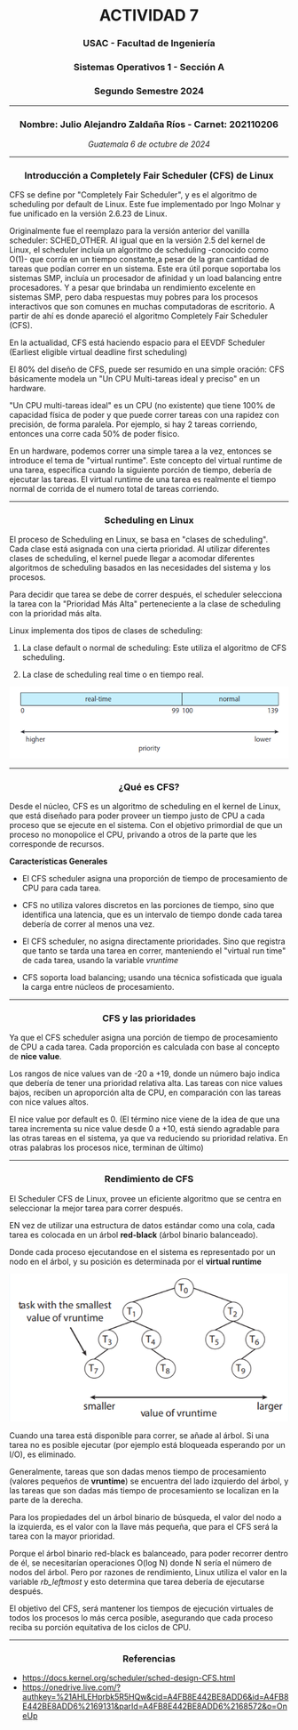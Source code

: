 # <div align="center">ACTIVIDAD 7</div>
### <div align="center">USAC - Facultad de Ingeniería</div>
### <div align="center">Sistemas Operativos 1 - Sección A</div>
### <div align="center">Segundo Semestre 2024</div>
___

### <div align="center">Nombre: Julio Alejandro Zaldaña Ríos - Carnet: 202110206</div>
*<div align="center">Guatemala 6 de octubre de 2024</div>*

___

### **<div align="center">Introducción a Completely Fair Scheduler (CFS) de Linux</div>**

CFS se define por "Completely Fair Scheduler", y es el algoritmo de scheduling por default de Linux. Este fue implementado por Ingo Molnar y fue unificado en la versión 2.6.23 de Linux. 

Originalmente fue el reemplazo para la versión anterior del vanilla scheduler: SCHED_OTHER. Al igual que en la versión 2.5 del kernel de Linux, el scheduler incluía un algoritmo de scheduling -conocido como O(1)- que corría en un tiempo constante,a pesar de la gran cantidad de tareas que podían correr en un sistema. Este era útil porque soportaba los sistemas SMP, incluía un procesador de afinidad y un load balancing entre procesadores. Y a pesar que brindaba un rendimiento excelente en sistemas SMP, pero daba respuestas muy pobres para los procesos interactivos que son comunes en muchas computadoras de escritorio. A partir de ahí es donde apareció el algoritmo Completely Fair Scheduler (CFS).

En la actualidad, CFS está haciendo espacio para el EEVDF Scheduler (Earliest eligible virtual deadline first scheduling) 

El 80% del diseño de CFS, puede ser resumido en una simple oración: CFS básicamente modela un "Un CPU Multi-tareas ideal y preciso" en un hardware.

"Un CPU multi-tareas ideal" es un CPU (no existente) que tiene 100% de capacidad física de poder y que puede correr tareas con una rapidez con precisión, de forma paralela. Por ejemplo, si hay 2 tareas corriendo, entonces una corre cada 50% de poder físico. 

En un hardware, podemos correr una simple tarea a la vez, entonces se introduce el tema de "virtual runtime". Este concepto del virtual runtime de una tarea, especifica cuando la siguiente porción de tiempo, debería de ejecutar las tareas.
El virtual runtime de una tarea es realmente el tiempo normal de corrida de el numero total de tareas corriendo.

____

### **<div align="center">Scheduling en Linux</div>**

El proceso de Scheduling en Linux, se basa en "clases de scheduling". Cada clase está asignada con una cierta prioridad. Al utilizar diferentes clases de scheduling, el kernel puede llegar a acomodar diferentes algoritmos de scheduling basados en las necesidades del sistema y los procesos.

Para decidir que tarea se debe de correr después, el scheduler selecciona la tarea con la "Prioridad Más Alta" perteneciente a la clase de scheduling con la prioridad más alta. 

Linux implementa dos tipos de clases de scheduling:

1. La clase default o normal de scheduling: Este utiliza el algoritmo de CFS scheduling.

2. La clase de scheduling real time o en tiempo real.

<div align="center">
<img src="./images/scheduling.png" />
</div>

______

### **<div align="center">¿Qué es CFS?</div>**

Desde el núcleo, CFS es un algoritmo de scheduling en el kernel de Linux, que está diseñado para poder proveer un tiempo justo de CPU a cada proceso que se ejecute en el sistema. Con el objetivo primordial de que un proceso no monopolice el CPU, privando a otros de la parte que les corresponde de recursos.

**Características Generales**

- El CFS scheduler asigna una proporción de tiempo de procesamiento de CPU para cada tarea.

- CFS no utiliza valores discretos en las porciones de tiempo, sino que identifica una latencia, que es un intervalo de tiempo donde cada tarea debería de correr al menos una vez.

-  El CFS scheduler, no asigna directamente prioridades. Sino que registra que tanto se tarda una tarea en correr, manteniendo el "virtual run time" de cada tarea, usando la variable *vruntime*

- CFS soporta load balancing; usando una técnica sofisticada que iguala la carga entre núcleos de procesamiento.

____

### **<div align="center">CFS y las prioridades</div>**

Ya que el CFS scheduler asigna una porción de tiempo de procesamiento de CPU a cada tarea. Cada proporción es calculada con base al concepto de **nice value**. 

Los rangos de nice values van de -20 a +19, donde un número bajo indica que debería de tener una prioridad relativa alta. Las tareas con nice values bajos, reciben un aproporción alta de CPU, en comparación con las tareas con nice values altos.

El nice value por default es 0. (El término nice viene de la idea de que una tarea incrementa su nice value desde 0 a +10, está siendo agradable para las otras tareas en el sistema, ya que va reduciendo su prioridad relativa. En otras palabras los procesos nice, terminan de último)
____

### **<div align="center">Rendimiento de CFS</div>**

El Scheduler CFS de Linux, provee un eficiente algoritmo que se centra en seleccionar la mejor tarea para correr después.

EN vez de utilizar una estructura de datos estándar como una cola, cada tarea es colocada en un árbol **red-black** (árbol binario balanceado). 

Donde cada proceso ejecutandose en el sistema es representado por un nodo en el árbol, y su posición es determinada por el **virtual runtime**

<div align="center">
<img src="./images/tree.png"/>
</div>

Cuando una tarea está disponible para correr, se añade al árbol. Si una tarea no es posible ejecutar (por ejemplo está bloqueada esperando por un I/O), es eliminado.

Generalmente, tareas que son dadas menos tiempo de procesamiento (valores pequeños de **vruntime**) se encuentra del lado izquierdo del árbol, y las tareas que son dadas más tiempo de procesamiento se localizan en la parte de la derecha.

Para los propiedades del un árbol binario de búsqueda, el valor del nodo a la izquierda, es el valor con la llave más pequeña, que para el CFS será la tarea con la mayor prioridad.

Porque el árbol binario red-black es balanceado, para poder recorrer dentro de él, se necesitarían operaciones O(log N) donde N sería el número de nodos del árbol. Pero por razones de rendimiento, Linux utiliza el valor en la variable *rb_leftmost* y esto determina que tarea debería de ejecutarse después.

El objetivo del CFS, será mantener los tiempos de ejecución virtuales de todos los procesos lo más cerca posible, asegurando que cada proceso reciba su porción equitativa de los ciclos de CPU. 
____

### **<div align="center">Referencias</div>**

- https://docs.kernel.org/scheduler/sched-design-CFS.html
- https://onedrive.live.com/?authkey=%21AHLEHprbk5R5HQw&cid=A4FB8E442BE8ADD6&id=A4FB8E442BE8ADD6%2169131&parId=A4FB8E442BE8ADD6%2168572&o=OneUp

